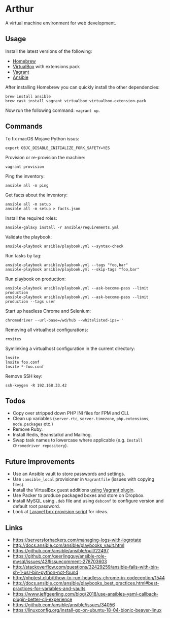 # Arthur
A virtual machine environment for web development.

## Usage
Install the latest versions of the following:

- [Homebrew](http://brew.sh/)
- [VirtualBox](https://www.virtualbox.org/) with extensions pack
- [Vagrant](https://www.vagrantup.com/)
- [Ansible](https://www.ansible.com/)

After installing Homebrew you can quickly install the other dependencies:
```
brew install ansible
brew cask install vagrant virtualbox virtualbox-extension-pack
```

Now run the following command: `vagrant up`.

## Commands
To fix macOS Mojave Python issus:
```
export OBJC_DISABLE_INITIALIZE_FORK_SAFETY=YES
```

Provision or re-provision the machine:
```
vagrant provision
```

Ping the inventory:
```
ansible all -m ping
```

Get facts about the inventory:
```
ansible all -m setup
ansible all -m setup > facts.json
```

Install the required roles:
```
ansible-galaxy install -r ansible/requirements.yml
```

Validate the playbook:
```
ansible-playbook ansible/playbook.yml --syntax-check
```

Run tasks by tag:
```
ansible-playbook ansible/playbook.yml --tags "foo,bar"
ansible-playbook ansible/playbook.yml --skip-tags "foo,bar"
```

Run playbook on production:
```
ansible-playbook ansible/playbook.yml --ask-become-pass --limit production
ansible-playbook ansible/playbook.yml --ask-become-pass --limit production --tags user
```

Start up headless Chrome and Selenium:
```
chromedriver --url-base=/wd/hub --whitelisted-ips=''
```

Removing all virtualhost configurations:
```
rmsites
```

Symlinking a virtualhost configuration in the current directory:
```
lnsite
lnsite foo.conf
lnsite *-foo.conf
```

Remove SSH key:
```
ssh-keygen -R 192.168.33.42
```

## Todos
- Copy over stripped down PHP INI files for FPM and CLI.
- Clean up variables (`server.rtc`, `server.timezone`, `php.extensions`, `node.packages` etc.)
- Remove Ruby.
- Install Redis, Beanstalkd and Mailhog.
- Swap task names to lowercase where applicable (e.g. `Install Chromedriver repository`).

## Future Improvements
- Use an Ansible vault to store passwords and settings.
- Use `:ansible_local` provisioner in `Vagrantfile` (issues with copying files).
- Install the VirtualBox guest additions [using Vagrant plugin](https://github.com/dotless-de/vagrant-vbguest).
- Use Packer to produce packaged boxes and store on Dropbox.
- Install MySQL using `.deb` file and using `debconf` to configure version and default root password.
- Look at [Laravel box provision script](https://github.com/laravel/settler/blob/master/scripts/provision.sh) for ideas.

## Links
- https://serversforhackers.com/managing-logs-with-logrotate
- http://docs.ansible.com/ansible/playbooks_vault.html
- https://github.com/ansible/ansible/pull/22497
- https://github.com/geerlingguy/ansible-role-mysql/issues/42#issuecomment-278703603
- http://stackoverflow.com/questions/32429259/ansible-fails-with-bin-sh-1-usr-bin-python-not-found
- http://phptest.club/t/how-to-run-headless-chrome-in-codeception/1544
- http://docs.ansible.com/ansible/playbooks_best_practices.html#best-practices-for-variables-and-vaults
- https://www.jeffgeerling.com/blog/2018/use-ansibles-yaml-callback-plugin-better-cli-experience
- https://github.com/ansible/ansible/issues/34056
- https://linuxconfig.org/install-go-on-ubuntu-18-04-bionic-beaver-linux
